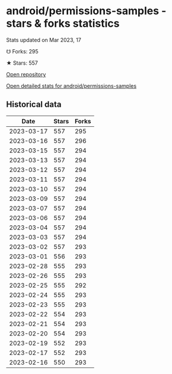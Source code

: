 # android/permissions-samples - stars & forks statistics

Stats updated on Mar 2023, 17

☋ Forks: 295

★ Stars: 557

[Open repository](https://github.com/android/permissions-samples)

[Open detailed stats for android/permissions-samples](https://reviewgithub.com/rep/android/permissions-samples)

## Historical data
| Date | Stars | Forks |
|------|-------|-------|
| 2023-03-17 | 557 | 295 | 
| 2023-03-16 | 557 | 296 | 
| 2023-03-15 | 557 | 294 | 
| 2023-03-13 | 557 | 294 | 
| 2023-03-12 | 557 | 294 | 
| 2023-03-11 | 557 | 294 | 
| 2023-03-10 | 557 | 294 | 
| 2023-03-09 | 557 | 294 | 
| 2023-03-07 | 557 | 294 | 
| 2023-03-06 | 557 | 294 | 
| 2023-03-04 | 557 | 294 | 
| 2023-03-03 | 557 | 294 | 
| 2023-03-02 | 557 | 293 | 
| 2023-03-01 | 556 | 293 | 
| 2023-02-28 | 555 | 293 | 
| 2023-02-26 | 555 | 293 | 
| 2023-02-25 | 555 | 292 | 
| 2023-02-24 | 555 | 293 | 
| 2023-02-23 | 555 | 293 | 
| 2023-02-22 | 554 | 293 | 
| 2023-02-21 | 554 | 293 | 
| 2023-02-20 | 554 | 293 | 
| 2023-02-19 | 552 | 293 | 
| 2023-02-17 | 552 | 293 | 
| 2023-02-16 | 550 | 293 | 

